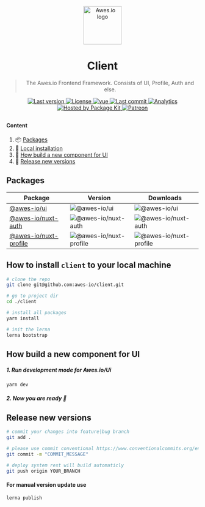 <p align="center">
    <a href="https://www.awes.io/?utm_source=github&utm_medium=awes-io/client" target="_blank" rel="noopener noreferrer">
        <img width="100" src="https://static.awes.io/promo/Logo_sign_color.svg" alt="Awes.io logo">
    </a>
</p>

<h1 align="center">Client</h1>

> <p align="center">The Awes.io Frontend Framework. Сonsists of UI, Profile, Auth and else.</p>


<p align="center">
    <a href="https://www.awes.io/?utm_source=github&amp;utm_medium=shields">
        <img src="https://img.shields.io/github/package-json/v/awes-io/client/master" alt="Last version" >
    </a>
    <a href="https://www.awes.io/?utm_source=github&amp;utm_medium=shields">
        <img src="https://img.shields.io/github/license/awes-io/form-builder.svg" alt="License" />
    </a>
    <a href="https://www.awes.io/?utm_source=github&amp;utm_medium=shields" target="_blank">
        <img src="https://static.pkgkit.com/badges/vuejs.svg" alt="vue" />
    </a>
    <a href="https://www.awes.io/?utm_source=github&amp;utm_medium=shields">
        <img src="https://img.shields.io/github/last-commit/awes-io/client.svg" alt="Last commit" />
    </a>
    <a href="https://github.com/awes-io/awes-io">
        <img src="https://ga-beacon.appspot.com/UA-134431636-1/awes-io/form-builder" alt="Analytics" />
    </a>
    <a href="https://www.pkgkit.com/?utm_source=github&amp;utm_medium=shields">
        <img src="https://www.pkgkit.com/badges/hosted.svg" alt="Hosted by Package Kit" />
    </a>
    <a href="https://www.patreon.com/join/awesdotio">
        <img src="https://static.pkgkit.com/badges/patreon.svg" alt="Patreon" />
    </a>
</p>

##

#### Content
1. 📦 [Packages](#packages)
2. 🌱 [Local installation](#how-to-install-client-to-your-local-machine)
3. 📖 [How build a new component for UI](#how-build-a-new-component-for-ui)
4. 🎉 [Release new versions](#release-new-versions)

## Packages

| Package | Version | Downloads |
|-----------------------|---------|-----------|
| [@awes-io/ui](https://www.npmjs.com/package/@awes-io/ui) | ![@awes-io/ui](https://img.shields.io/npm/v/@awes-io/ui) | ![@awes-io/ui](https://img.shields.io/npm/dm/@awes-io/ui) |
| [@awes-io/nuxt-auth](https://www.npmjs.com/package/@awes-io/nuxt-auth) | ![@awes-io/nuxt-auth](https://img.shields.io/npm/v/@awes-io/nuxt-auth) | ![@awes-io/nuxt-auth](https://img.shields.io/npm/dm/@awes-io/nuxt-auth) |
| [@awes-io/nuxt-profile](https://www.npmjs.com/package/@awes-io/nuxt-profile) | ![@awes-io/nuxt-profile](https://img.shields.io/npm/v/@awes-io/nuxt-profile) | ![@awes-io/nuxt-profile](https://img.shields.io/npm/dm/@awes-io/nuxt-profile) |

## How to install `client` to your local machine

```bash
# clone the repo
git clone git@github.com:awes-io/client.git

# go to project dir
cd ./client

# install all packages
yarn install

# init the lerna
lerna bootstrap
```

## How build a new component for UI

##### 1. Run development mode for Awes.io/Ui
```bash
yarn dev
```

##### 2. Now you are ready 🙌


## Release new versions

```bash
# commit your changes into feature|bug branch
git add .

# please use commit conventional https://www.conventionalcommits.org/en/v1.0.0-beta.2/
git commit -m "COMMIT_MESSAGE"

# deploy system rest will build automaticly
git push origin YOUR_BRANCH
```

#### For manual version update use
```bash
lerna publish
```
